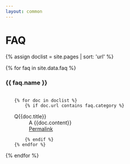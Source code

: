 ```yaml
---
layout: common
---
```


# FAQ

{% assign doclist = site.pages | sort: 'url' %}


{% for faq in site.data.faq %}

<style>
    .text p:first-child {
        margin-top: 0!important;
        margin-left: 0!important;
    }
</style>

<h3 style="margin-bottom: 32px">{{ faq.name }}</h3>

<div class="faqBody">

<ul>

    {% for doc in doclist %}
        {% if doc.url contains faq.category %}

<li style="list-style: none; padding:0; margin:0;">
    <dl id="">
        <dt class="q"><span class="mark">Q</span><span class="text">{{doc.title}}</span></dt>
        <dd class="a" style="display:block;">
            <span class="mark">A</span><span class="text">
{{doc.content}}
            </span>
            <div class="permalink"><a href="{{doc.title}}]({{site.url}}{{site.repository}}{{doc.url}}">Permalink</a></div>
        </dd>
    </dl>
</li>

        {% endif %}
    {% endfor %}
</ul>
</div>
{% endfor %}

